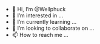 - 👋 Hi, I’m @Wellphuck
- 👀 I’m interested in ...
- 🌱 I’m currently learning ...
- 💞️ I’m looking to collaborate on ...
- 📫 How to reach me ...

<!---
Wellphuck/Wellphuck is a ✨ special ✨ repository because its `README.md` (this file) appears on your GitHub profile.
You can click the Preview link to take a look at your changes.
--->
